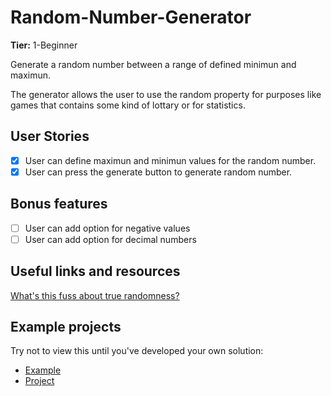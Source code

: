 # Random-Number-Generator

**Tier:** 1-Beginner

Generate a random number between a range of defined minimun and maximun.

The generator allows the user to use the random property for purposes like games that contains some kind of lottary or for statistics.

## User Stories

-   [x] User can define maximun and minimun values for the random number.
-   [x] User can press the generate button to generate random number.

## Bonus features

-   [ ] User can add option for negative values
-   [ ] User can add option for decimal numbers

## Useful links and resources

[What's this fuss about true randomness?](https://www.random.org/)

## Example projects

Try not to view this until you've developed your own solution:

-   [Example](https://alonjoshua.github.io/random-number-generator/)
-   [Project](https://github.com/AlonJoshua/random-number-generator/)
